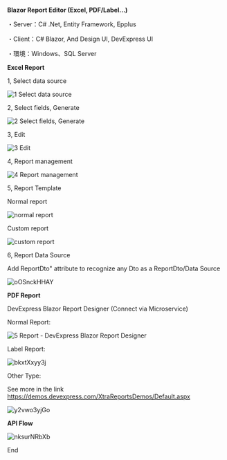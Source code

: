 **Blazor Report Editor (Excel, PDF/Label...)**

・Server：C# .Net, Entity Framework, Epplus

・Client：C# Blazor, And Design UI, DevExpress UI

・環境：Windows、SQL Server

**Excel Report**

1, Select data source

![1 Select data source](https://github.com/csm12s/Blazor-Report-Editor/assets/64699457/2b61ab31-502f-488a-872d-c495d0aeef61)

2, Select fields, Generate

![2 Select fields, Generate](https://github.com/csm12s/Blazor-Report-Editor/assets/64699457/4b3d6d21-d4a7-4186-8320-325d49a6ff77)

3, Edit

![3 Edit](https://github.com/csm12s/Blazor-Report-Editor/assets/64699457/c3cd675d-fa8c-4f8a-a176-62add8dc433f)

4, Report management

![4 Report management](https://github.com/csm12s/Blazor-Report-Editor/assets/64699457/d5b131b9-b9b1-489b-9551-a5fcd0f782ed)


5, Report Template

Normal report

![normal report](https://github.com/csm12s/Blazor-Report-Editor/assets/64699457/3d489394-06f2-4d74-aa47-cc1e718a94c0)

Custom report

![custom report](https://github.com/csm12s/Blazor-Report-Editor/assets/64699457/08632003-4889-412f-98aa-aac0f1ef7efc)


6, Report Data Source

Add ReportDto" attribute to recognize any Dto as a ReportDto/Data Source

![oOSnckHHAY](https://github.com/csm12s/Blazor-Report-Editor/assets/64699457/996aafa7-8eba-4731-b9ea-5563761e88c3)



**PDF Report**

DevExpress Blazor Report Designer (Connect via Microservice)

Normal Report:

![5 Report - DevExpress Blazor Report Designer](https://github.com/csm12s/Blazor-Report-Editor/assets/64699457/630ce97d-3041-4fb1-a5a2-8a2f3a99fd94)

Label Report:

![bkxtXxyy3j](https://github.com/csm12s/Blazor-Report-Editor/assets/64699457/edfeb987-1684-47ea-8db1-cbe683334d63)


Other Type:

See more in the link 
https://demos.devexpress.com/XtraReportsDemos/Default.aspx

![y2vwo3yjGo](https://github.com/csm12s/Blazor-Report-Editor/assets/64699457/0868f064-75eb-4004-a06c-2a8545553b38)


**API Flow**

![nksurNRbXb](https://github.com/csm12s/Blazor-Report-Editor/assets/64699457/34353007-c89b-43e3-9d8d-8be51c28e222)



End




